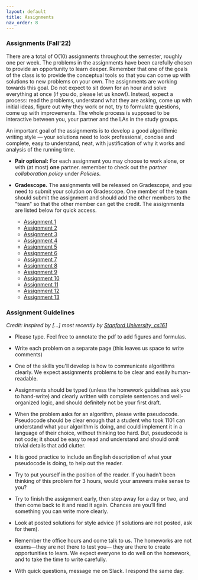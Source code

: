 ```yaml
---
layout: default 
title: Assignments 
nav_order: 8
---
```



### Assignments (Fall'22)


There are a total of O(10) assignments throughout the semester, roughly one per week.  The problems in the assignments have been carefully chosen to provide an opportunity to learn deeper.  Remember that one of the goals of the class is to provide the conceptual tools so that you can come up with solutions to new problems on your own. The assignments are working towards this goal.  Do not expect to sit down for an hour and solve everything at once (if you do, please let us know!). Instead, expect a process: read the problems, understand what they are asking, come up with initial ideas, figure out why they work or not, try to formulate questions, come up with improvements. The whole process is supposed to be interactive between you, your partner and the LAs in the study groups. 

An important goal of the assignments is to develop a good algorithmic writing style — your solutions need to look professional, concise and complete, easy to understand, neat, with justification of why it works and analysis of the running time.

* __Pair optional:__ For each assignment you may choose to work alone, or with (at most) __one__ partner.  remember to check out the _partner collaboration policy_ under _Policies_. 

* __Gradescope.__ The assignments will be  released on Gradescope, and you need to submit your solution on Gradescope. One member of the team should submit the assignment and should  add the other members to the "team" so that the other member can get the credit. The assignments are listed below  for quick access. 
   - [Assignment 1](/docs/hw1.pdf) 
   - [Assignment 2](/docs/hw2.pdf)
   - [Assignment 3](/docs/hw3.pdf)
   - [Assignment 4](/docs/hw4.pdf)
   - [Assignment 5](/docs/hw5.pdf)
   - [Assignment 6](/docs/hw6.pdf)
   - [Assignment 7](docs/hw7.pdf) 
   - [Assignment 8](docs/hw8.pdf) 
   - [Assignment 9](docs/hw9.pdf) 
   - [Assignment 10](docs/hw10.pdf)
   - [Assignment 11](docs/hw11.pdf) 
   - [Assignment 12](docs/hw12.pdf) 
   - [Assignment 13](docs/hw13.pdf) 


### Assignment Guidelines

_Credit:  inspired by [...]  most recently by [Stanford University, cs161](http://www-leland.stanford.edu/class/cs161/homework.html)_

* Please type. Feel free to annotate the pdf to add figures and formulas. 

* Write each problem on a separate page (this leaves us space to write comments)
 
* One of the skills you'll develop is how to communicate algorithms clearly. We expect  assignments problems to be clear and easily human-readable.  

* Assignments should  be typed (unless the homework guidelines ask you to hand-write) and clearly written with complete sentences and well-organized logic, and should definitely not be your first draft.

* When the problem asks for an algorithm,  please write pseudocode.  Pseudocode should be clear enough that a student who took 1101 can understand what your algorithm is doing, and could implement it in a language of their choice, without thinking too hard. But, pseudocode is not code; it shoud be easy to read and understand and should omit trivial details that add clutter. 

* It is good practice to include an English description of what your pseudocode is doing, to help out the reader. 

* Try to put yourself in the position of the reader. If you hadn’t been thinking of this problem for 3 hours, would your answers make sense to you? 

* Try to finish the assignment early, then step away for a day or two, and then come back to it and read it again. Chances are you’ll find something you can write more clearly. 

* Look at  posted solutions for style advice (if solutions are not posted, ask for them). 

* Remember the office hours and come talk to us. The homeworks are not exams—they are not there to test you— they are there to create opportunities to learn. We expect everyone to do well on the homework, and to take the time to write carefully. 

* With quick questions, message me on Slack.  I respond the same day. 


